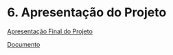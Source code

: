 # 6. Apresentação do Projeto

[Apresentação Final do Projeto](../docs/git-files/Grupo05.pdf) 

[Documento](../docs/git-files/Projeto_Eixo3.pdf)